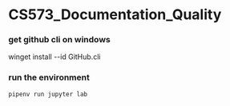 # CS573_Documentation_Quality


### get github cli on windows
winget install --id GitHub.cli

### run the environment
```pipenv run jupyter lab```